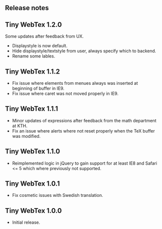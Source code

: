 Release notes
-------------

## Tiny WebTex 1.2.0

Some updates after feedback from UX.

* Displaystyle is now default.
* Hide displaystyle/textstyle from user, always specify which to backend.
* Rename some lables.

## Tiny WebTex 1.1.2

* Fix issue where elements from menues always was inserted at beginning
  of buffer in IE9.
* Fix issue where caret was not moved properly in IE9.

## Tiny WebTex 1.1.1

* Minor updates of expressions after feedback from the math 
  department at KTH.
* Fix an issue where alerts where not reset properly when the
  TeX buffer was modified.

## Tiny WebTex 1.1.0

* Reimplemented logic in jQuery to gain support for
  at least IE8 and Safari <= 5 which where previously
  not supported.

## Tiny WebTex 1.0.1

* Fix cosmetic issues with Swedish translation.

## Tiny WebTex 1.0.0

* Initial release.
